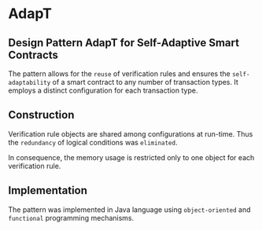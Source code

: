 # AdapT 

## Design Pattern AdapT for Self-Adaptive Smart Contracts

The pattern allows for the ``reuse`` of verification rules and ensures the ``self-adaptability`` of a smart contract to any number of transaction types. It employs a distinct configuration for each transaction type.

## Construction

Verification rule objects are shared among configurations at run-time. Thus the ``redundancy`` of logical conditions was ``eliminated``. 

In consequence, the memory usage is restricted only to one object for each verification rule.

## Implementation

The pattern was implemented in Java language using ``object-oriented`` and ``functional`` programming mechanisms.
